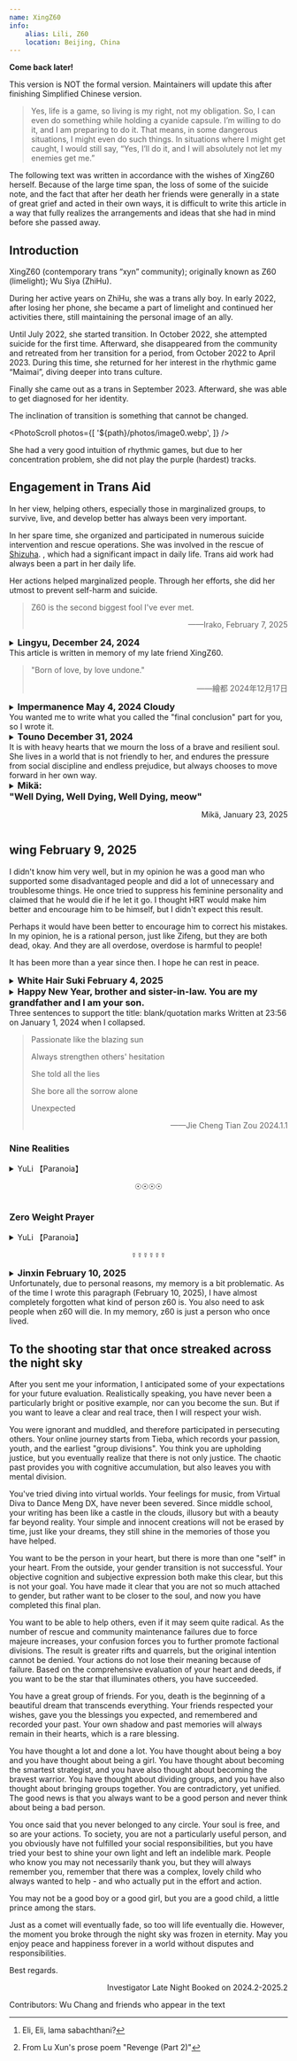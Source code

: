 ```yaml
---
name: XingZ60
info:
    alias: Lili, Z60
    location: Beijing, China
---
```


**Come back later!**

This version is NOT the formal version. Maintainers will update this after finishing Simplified Chinese version.

> Yes, life is a game, so living is my right, not my obligation. So, I can even do something while holding a cyanide capsule. I’m willing to do it, and I am preparing to do it. That means, in some dangerous situations, I might even do such things. In situations where I might get caught, I would still say, “Yes, I’ll do it, and I will absolutely not let my enemies get me.”

The following text was written in accordance with the wishes of XingZ60 herself. Because of the large time span, the loss of some of the suicide note, and the fact that after her death her friends were generally in a state of great grief and acted in their own ways, it is difficult to write this article in a way that fully realizes the arrangements and ideas that she had in mind before she passed away.

## Introduction

XingZ60 (contemporary trans “xyn” community); originally known as Z60 (limelight); Wu Siya (ZhiHu).

During her active years on ZhiHu, she was a trans ally boy. In early 2022, after losing her phone, she became a part of limelight and continued her activities there, still maintaining the personal image of an ally.

Until July 2022, she started transition. In October 2022, she attempted suicide for the first time. Afterward, she disappeared from the community and retreated from her transition for a period, from October 2022 to April 2023. During this time, she returned for her interest in the rhythmic game “Maimai”, diving deeper into trans culture.

Finally she came out as a trans in September 2023. Afterward, she was able to get diagnosed for her identity.

The inclination of transition is something that cannot be changed.

<PhotoScroll photos={[ '${path}/photos/image0.webp', ]} />

She had a very good intuition of rhythmic games, but due to her concentration problem, she did not play the purple (hardest) tracks.

## Engagement in Trans Aid

In her view, helping others, especially those in marginalized groups, to survive, live, and develop better has always been very important.

In her spare time, she organized and participated in numerous suicide intervention and rescue operations. She was involved in the rescue of [Shizuha](https://one-among.us/profile/GLaDOSister). , which had a significant impact in daily life. Trans aid work had always been a part in her daily life. <!-- 前面这句中文懂什么意思，先这么翻译，大家看一下 --> 

Her actions helped marginalized people. Through her efforts, she did her utmost to prevent self-harm and suicide.

> Z60 is the second biggest fool I've ever met.
>
> <p style="text-align: end;">——Irako, February 7, 2025</p>


<details>
<summary><h3 style="display:inline; ">Lingyu, December 24, 2024</h3><br/>This article is written in memory of my late friend XingZ60.</summary>
<h3 align = "center">(I. Foreword)</h3>

According to XingZ60's will, I am writing this article to commemorate them.

This article should have been written long ago, but first, because of the significant impact XingZ60 had on me, and my limited language ability, I felt that a few words wouldn’t do her justice; second, their passing had a profound shock on me. So this article has been left unfinished. Later, after my mental health recovered somewhat, I began to try to understand and recognize XingZ60 from various perspectives, which led to this article.

Some people say XingZ60 was an “abstract” (funny) person, and everyone had a unique understanding of her. The XingZ60 presented in this article might only reflect my personal understanding; this is just one opinion—take it or leave it, as the saying goes. You may also refer to others' views for a more accurate understanding.

<h3 align = "center">(II)</h3>

“Respecting the deceased” and “first is the deceased” seems to be an unquestionable, self-evident truth for most of us. However, the conception of “respecting the deceased” seems to be understood differently by everyone.

We witnessed XingZ60's parents manage her appearance at their funeral in a traditional male gender expression and hung a large photo of them with short hair at the center of the memorial hall. We also saw them throw their ashes into the trunk of a car. Many were shocked and angered by their parents' actions. It seemed that the respect for the deceased in their parents' eyes was overshadowed by social customs and deeply ingrained biases of the living.

Throughout history, people have tended to focus on the positive aspects of a person's life in memorials, often avoiding or ignoring their faults. For example, Wu Zetian's tombstone is blank, and her deeds are judged by future generations. In this case, XingZ60 was somewhat like Wu Zetian. They once said, “When someone dies, all matters—right or wrong—are ‘decided by the lid of the coffin’; people can evaluate them.” This was also reflected in her will, where they invited people with differing viewpoints to write parts of *One Among Us* and left a message saying, “Anyone who wants to write, can write.”

Since XingZ60's thoughts were like this, I’ll just write some stories. I’ll include some thoughts she brought me but try not to make value judgments about her actions. Let the "right or wrong" be evaluated by future generations.

<h3 align = "center"> (III) </h3>

XingZ60 seemed to have a dissociative identity. She once said she had at least three personalities—“Xingyun” (Star Cloud), “Huanmeng” (Illusion Dream), and “Benhuan” (Benzene Ring). One personality identified as male, another as female, and the third one’s gender identity is unclear to me.

I once thought of XingZ60 as a transgender woman for a long time, but after learning about their situation, I pondered for a long time—perhaps this is more akin to being Gender Fluid, and no personal pronoun seems entirely suitable.

This was the first time I encountered such a friend. Later, I saw a pin shaped like a rotating dial on another friend's bag—divided into sky blue (he), pink (she), and purple (they), which could be rotated to indicate one’s gender identity.

This might suit her perfectly.

However, if we step back a level, the real confusion stems from the conflict between XingZ60’s personalities. The issue of personal pronouns might be just a reflection of this conflict in the realm of gender. What about in other areas? Perhaps each of her personalities had different temperaments, personalities, abilities, needs, interests, ideals, and values. As friends, how should we treat these personalities or this “combination of multiple personalities”? If their will only represents the will of one of their personalities, is it still valid? By fulfilling their will and writing this article, am I respecting the deceased, or am I not?

I studied law and hold a legal qualification certificate, but I don’t know the answer to this question. I tried searching online, but all I found were standard, rigid applications of legal provisions: “Whether a person with split personalities has civil capacity depends on whether they can recognize their behavior.” It seems these answers don’t fundamentally resolve the issue.

Some even tried to patch this by saying, “If the behavior was done by the ‘normal’ personality, it's valid; if done by the ‘abnormal’ personality, it's invalid.” But how do we distinguish between a “normal” and an “abnormal” personality? Why do outsiders arbitrarily label “Xingyun” as the “normal” personality and “Huanmeng” as the “abnormal” one (or vice versa)?

I don't know the answers to these questions.

<h3 align = "center">(IV)</h3>

XingZ60 (or perhaps one of their personalities) once publicly made jokes about other sexual minorities who had passed away. As a result, some of their friends also joked about them after their death. This sparked quite a debate—some of their friends believed that by XingZ60 joking about the deceased, they were someone who "accepted jokes about the deceased," and making jokes about them should be, against our intuition, a way of respecting her behavior and values. Others, however, found it unacceptable, and an argument ensued, ending in a chaotic mess.

Yes, human joys and sorrows do not connect, nor do their ways of thinking. But who can be blamed? People’s mental and nervous systems develop differently, their environments and life experiences vary greatly, and their rationality and emotions are heavily controlled by neurochemicals. The depth of thought and communication needed for mutual understanding takes enormous energy. As a result, human freedom is still constrained by uncontrollable conditions. Or, to put it another way, "freedom is always bound by shackles"—and for this reason, mediation often becomes futile, and resonance between people of different views is a rare luxury. Instead, people fight, attack, and hurt each other. The world thus becomes a disguised arena.

“Group X” is even such an arena. People mock each other, and offline, they even physically attack each other. I once tried to “mediate” the conflicts in this group, relentlessly and without boundaries, in order to got all "peacefully along with others” but this didn’t result in much success, and even backfired. XingZ60 said this:

> “I understand both sides, but I can’t reconcile them.”

How helpless this reality is. And such helplessness exists everywhere in life. Whether it’s between people or between people and things.

Faced with such a conflict, XingZ60’s solution was to create separate groups to isolate the two sides. If people who succeeded through their own efforts attacked those who sought attention through hardship, she simply separated them into different groups. So, she created a new group:

> “This is the place to lick wounds, not to display superiority.”

She included many people in that group whom she considered unsuccessful in worldly terms (even considered losers), many of whom had engaged in self-harm and drug abuse. But XingZ60 showed great tolerance towards these people:

> “They all have no choice but into it.”

XingZ60 even said:

> “I’m no different from you. Although I look like a high-achieving student from Beihang University, that year the cutoff score was quite low, and I only got in by luck. I should have been just like all of you.”

Later, I went online to check the admission score of Beihang University that year, and found that she did not only get in by luck. The admission score is not an off-track one.

I didn't take it seriously at the time, until I heard about the story of another friend - the general situation was that he grew up in a single-parent family and was emotionally neglected by his guardian while growing up; such an environment shaped his distorted personality, causing him to become addicted to drug abuse and be dealt with by the public security authorities.

After hearing this story and thinking about it, I suddenly had a creepy feeling of surviving a disaster: if my life was also “off-track” by chance, and I started out in a single-parent family with no emotional support, then my ending might not be much better than that of this friend. Maybe I should have been shot for murder and arson.

XingZ60's parents are both teachers. This seemed to make me suddenly understand XingZ60's “modesty” about her academic qualifications, and for a time I regarded XingZ60 as a god in my heart. Later, I suddenly realized that there was no need for this. Because, by the same logic, if I “kept the same track” with XingZ60's life, then “I can do it too”; if XingZ60 “got into my off-track life”, then “they can't do it either”.

Thinking of this, I suddenly felt a sense of relief in my heart.



<!-- TODO 先校到这里，好累 --> 




<p style="text-align: center;">(V)</p>

However, the way the world works is not controlled by a single variable.

Of course, the beginning of life is just one of the variables. It may be an important variable, but it is not the only variable.

The world is a huge web, with seven billion people acting together on it, collectively exerting large or small influences on the direction of this web.

Everyone is a part of this big network, being influenced by it and also influencing it.

No one knows what kind of people they will meet or what kind of things will happen on this big Internet; nor can they predict what impact these things will have on their future.

When XingZ60 died, some people blamed themselves:

> If only I had looked at him more.
> I should have noticed that his mental state was not right.
> There was something wrong with the meal he treated me to the day before yesterday. I was so dumbfounded that I didn’t react.
> I was free that day, otherwise I would have gone straight to the hospital.

However, the arrival of the "big net" was so accidental. It just so happened that XingZ60 encountered a not-so-good growing environment, and it just so happened that her parents knew everything, and it just so happened that no one had time, and it just so happened that the hospital couldn't find out what the disease was, and it just so happened that all the coincidences came together.

So this is the result.

<p style="text-align: center;">(VI)</p>

But XingZ60 still hopes that I will "stick to what I insist on" - which should mean "mediate the conflict."

But I guess I really can't keep on insisting anymore. XingZ60's way of understanding these interpersonal conflicts seemed to have turned into something that was deeply rooted in me. It seems like I have inherited a little bit of his thoughts and continue to live - maybe one day when I die, if someone reads what I wrote and gains some insights, they will also live with these feelings...

Later, I came across a famous quote by a poet: "When a person dies, it is like water disappearing into water."

So I opened the window, and what came into view was the boundless sea with spring flowers in full bloom.

<p style="text-align: center;">(VII)</p>

However, "Genshin Impact" is a brand new open world adventure game independently developed by miHoYo. XingZ60 just plays "Genshin Impact". This "Genshin Impact" is not that "Genshin Impact"; for example, "Wu Meng DX", which is called "Arcade Genshin Impact" by everyone, is also a type of "Genshin Impact".

XingZ60 has complained more than once that "Genshin Impact" is very annoying, and has expressed the idea of ​​quitting the game - every day she has to face the same daily tasks, repeating them day after day, and if she doesn't complete the tasks for a day, she will receive one less daily reward. However, when talking about quitting, he would always force himself to stop. However, one day, the following conversation occurred between me and him:

> Hey, have you played the new song updated on the Chinese server? It’s called Trans Something or the Light. It’s really fun. Other songs are tap, slide or tap, tap, slide, but this song is tap, tap, tap, slide. It’s really fun.

I vaguely remember that there was laughter in his tone at that time.

Later, I hugged him and said goodbye. This was the first time I hugged him/her, and he/she looked very happy.

> "I am so entangled with you, dokoma-demo-kun."

The glory is always there, and I will be with you wherever you are.

<p style="text-align: center;">(VIII. Written at the end)</p>

I have written so much without realizing it. Perhaps, what I think are the more important experiences with him/her and the thoughts and ideas that he/she has brought to me should all be written here. Due to length and other reasons, I think this article should end here. There are many stories in life that are the same and different every day. Some of them I will present in other ways, and others I will just let remain in my memories.

</details>

> "Born of love, by love undone."
>
> <p style="text-align: end;">——繪都 2024年12月17日</p>

<!-- 这里是绘都给的翻译，不要动它了。 -->

<details>
<summary><h3 style="display:inline; ">Impermanence May 4, 2024 Cloudy</h3><br/>You wanted me to write what you called the "final conclusion" part for you, so I wrote it. </summary>

In this regard, I always have a problem: I am almost the person you designated who spends the least time with you and knows you the least. Why did you choose me, and what do you want to see me write? I think you should know that when you choose the people who write this section for you, you also choose the content that will be presented in this section. Many things about you, especially those that are generally considered bad, I only learned about them after you passed away. Perhaps if you hadn't ended your life so simply, I would have had the chance to hear you tell me these things in person, but there is really no chance anymore. I decided to write only based on my experiences with you while you were still alive. This is probably what you want, right?

In addition, there is another difficult dilemma: it is difficult for me to describe what kind of person you are as you want, and it is difficult to summarize you with concise words and capable sentences. People's deviations and imaginations in their understanding of words and short sentences will deviate from your true self. So please allow me to recall and narrate some past events that have connected me with you and make some lengthy and vague evaluations. As for what kind of person you are, please let the friends who come to this page to mourn find out from these words. Of course, no matter who reads these words, they will feel that it is more appropriate to put them in the comments section, but please allow me to complete what you have asked me to do in the way that I can barely do. This is my privilege as a living person towards you as a dead person. If you were still alive, these things would not happen.

The only time I met you was on August 12, 2023. During that time, I had just ended a long period of hesitation and decided to start GAHT and get in touch with the transgender community. I still remember the scene of our meeting very clearly. At noon, I was sitting in a KFC seat with a window near the street opposite the Peking University Third Hospital and eating lunch. When I saw you push open the door and come in wearing a blue, pink and white mask, I unintentionally pulled out a chair to greet you. Later I discovered that I had actually been in contact with you in the online world for a long time. I am a nobody in the QQ group who dares not speak much, and often just watches silently. Although you always say that you are numb to everything including tragedy, you always provide medication advice to those in need, always comfort those who are hurt, and always make decisive judgments and effective arrangements in response to crises. In my heart, you have always been a knowledgeable, lovely, respectable and approachable helper. You always try to be tolerant and understanding of everyone, and always do your best, even giving your all.

At that time, as a transgender girl who was just starting out in many things, it was a great fortune for me to meet you. I regard you as a respected senior and a close sister. You would share some unique perspectives with me, give me GAHT advice, and teach me how to fight against the malice from every corner of the world... At that time, when you were in the active group chat, people would always argue over something. I always feel something similar from your speeches, of course, yours is always much deeper than mine. This made me very interested in your ideas, but I am not good at communicating with people, so we agreed to have a serious chat during the winter vacation. At that time, I didn’t know that all this would become impossible in less than a month.

Although I was an eyewitness to the "Werewolf Killing" that occurred on December 21, 2023, I still don't know the full story, let alone figure it out. At that time, I was attracted by your profound thoughts and gentle personality, and it was impossible for me to accept that you said such words and did such things. I was instantly disheartened and didn't have any desire to think or ask about it anymore. I chose to stay away from you quietly. But I never thought that just a few days later, I would hear the tragic news of your suicide. I never thought that I could only listen to your situation as told by others. I never thought that the separation on that day might be a real separation. At that time, I found that I was like a stubborn and sulky child. I didn't want to leave you at all, and I didn't want you to leave either.

On December 26, I asked for a dextromethorphan medicine box to make a handmade gift for a friend in another group chat where you were, and you promised to give me one. On the 27th you said you forgot to send the express delivery because of an emergency. I simply thought you were busy with something and didn't care about you at all. When I opened the package on the 30th, someone had told me that you had committed suicide. I hurriedly dug out the express delivery label from the trash can, wanting to keep it as a souvenir, but I didn't expect that I would tear your name neatly in the middle horizontally. All the anxiety, regret and sadness were concentrated in that moment. I was deeply afraid that all this foreshadowed an irreparable tragedy...

The day after I heard the news, I started to have a fever, a fever I had never experienced before. During this period, I could only repeat between pure drowsiness and pure crying with a high fever. Although there seemed to be some not-so-bad news during this period, my memory is really vague, and these not-so-bad news did not turn into not-so-bad facts.

Finally, at 23:56 on January 1, 2024, the nebula, which used to have powerful vitality, shining and changing, quietly dissipated in the boundless darkness of the universe, became a part of the silence, and merged into the cold darkness.
I read your will with a feeling that I don't know how to describe. There was almost nothing about you in it. It was all about your care, instructions and messages to your friends. When everything for you might be over, you were still caring about the people around you.

I have some selfish desires that I am not ashamed of. If I had not left your personal group on December 21, 2023 because of those things, I would have been able to get a share of your relics as a souvenir, and I would definitely have been able to hear a few of the words you wanted to say to me. In your last words, write what you want to say to your group members at the very beginning. Before reading the will, I didn't know that you cared so much about everyone in that group. My action of leaving the group and distancing myself from you not only caused me endless regret in the future, but also must have hurt you at that time. You didn't say anything to me in your will, but you chose me to be the one to write these things on those autumn leaves. I don't understand why, so just consider it as a punishment for me. However, compared with other people, the interactions between you and me are too few. Maybe you just feel that there is nothing much to say to me. I don’t know, or maybe you have simply forgotten.

I followed my original idea and gave the quicksand mahjong made from the dextromethorphan medicine box you gave me to a friend instead of keeping it for myself as a souvenir. She was also sad that she didn't have the chance to meet you and really get to know you.

It is only in the days when you were gone that I deeply feel your influence on me in every aspect of my daily life. Not only is my GAHT plan almost identical to yours, I have also unconsciously internalized many of your concepts, which play a large role in the decision-making of my life. Although I used to feel that your practice of burning paper, medicine boxes and changing gray portraits to commemorate the deceased was pretentious, I was away from home and could not attend the farewell ceremony to mourn you in person, so I don't know what other reasons drove me to do this for you. In addition to these natural actions, I can't help but think seriously about how I can become a person like you in my eyes. I want to be like you and share the beauty and goodness you bring to me with more people who need them. I hope I can do it.

I am still in my own predicament and see no hope, which makes me miss you even more. I've never told you this, but I guess you won't hate it. Whenever I feel hopeless for various reasons and find it difficult to express or communicate with others, I always wish I could hear what you would say about this situation. Even if I had talked to you more in the past, if I could remember more of your thoughts, I might be able to try to find a way out of them, and my helplessness might be alleviated. I also think that if I could internalize your outlook on life and your view on life, which may seem crazy to others, then I would be able to live freely.

Many things have ended, but many things are still going on. Many people died, but many people still have to continue living.

You often compare the past and future changes in the transgender community to an ongoing war, which I didn’t take seriously in the past. I thought it was a bit naive. But for now, wish me good luck in this war, wish us good luck.
I don't know what kind of feelings I have for you, but I feel that at least I loved you.

</details>

<details>
<summary><h3 style="display:inline; ">Touno December 31, 2024</h3><br/>It is with heavy hearts that we mourn the loss of a brave and resilient soul. She lives in a world that is not friendly to her, and endures the pressure from social discipline and endless prejudice, but always chooses to move forward in her own way. </summary>

She is a microcosm of countless marginalized individuals, looking for their own place in loneliness and struggle. Although the coldness and oppression of society eventually made her choose to leave, the meaning of her life far exceeds her departure. Her story reminds us that those who are marginalized are not weaklings, but warriors who bear a heavy social burden.

Although her life was short, it was like a candle flame, bringing some light to others. She uses her own experience to tell us that there is too much inequality and neglect in the world, and those ignored voices urgently need to be heard. The injustice she endured reminds us to reflect: Does society give every individual enough tolerance and respect? Every time she struggles, she calls people’s attention to the challenges faced by the transgender community. It is this silent cry that engraves her existence in our hearts.

Her passing makes us extremely sad, but it also makes us realize the responsibility we have on our shoulders. Every life should be cherished and every identity should be embraced. Her existence shows us that the transgender community still faces discrimination, isolation and injustice. Her departure is an indictment of society and a call to each of us. We mourn her not only to express our grief, but also to respond to her departure with action: to use more understanding and efforts to change society, to eliminate prejudices, and to build a fairer and warmer world.

May she be free from all shackles in the other world, be free to be herself, and have the peace and happiness that she longed for but never truly obtained in her life. We miss her courage, remember her story, and use her passing as a force for change. Her life will not be forgotten and her spirit will live on in our efforts.

</details>

<details>
<summary><h3 style="display:inline; ">Mikä:<br/>"Well Dying, Well Dying, Well Dying, meow"<br/></h3><p style="text-align: end;">Mikä, January 23, 2025</p></summary>
<BlurBlock>

I don't know why Mikä didn't appear in the list of people designated for XingZ60's epitaph.

So I originally thought that since this is the case, maybe it would be better for me not to make any comments without authorization.

However, there seems to be a catch-all clause: "Anyone who wants to write can write."

Oh, it seems that I shouldn't mention it.

After all, I spent several afternoons looking out the window at Jinji Lake and listening to XingZ60's voice before writing down this part of the so-called suicide note.

And perhaps because of the above, there is a close connection between me and XingZ60's departure that cannot be ignored.

It may also include the so-called Fake Haku role-playing game.

After all, I've been playing with him for so long, literally playing to death, hehe

<br/>

I didn't expect that I would lose this game so thoroughly.

But I didn't expect that I lost the game between two parties and the other party didn't win either.

But who won? If you think about it carefully, I, Lingyu, Kouhaku and you all won.

If I explain the reason, this message, which was meant to be brief, will become too long.

I think the human brain can understand it.

</BlurBlock>
</details>

## wing February 9, 2025

I didn't know him very well, but in my opinion he was a good man who supported some disadvantaged people and did a lot of unnecessary and troublesome things. He once tried to suppress his feminine personality and claimed that he would die if he let it go. I thought HRT would make him better and encourage him to be himself, but I didn't expect this result.

Perhaps it would have been better to encourage him to correct his mistakes. In my opinion, he is a rational person, just like Zifeng, but they are both dead, okay. And they are all overdose, overdose is harmful to people!

It has been more than a year since then. I hope he can rest in peace.

<details>
<summary><h3 style="display:inline; ">White Hair Suki February 4, 2025</h3></summary>

My acquaintance with XingZ60 originated from my exploration of my own gender. We met during the exploration and had similar conversations. Perhaps we were of the same type or had many other similarities. We became very familiar with each other after knowing each other for seven days. Just 72 days left an indelible mark on your life.

XingZ60 is a very simple person. When I expressed my anxiety about learning about weight, she not only gave me experience and help, but also said, "Take it slow."

At school, I often call or chat with her to ease the boredom of studying in the third year of high school, listen to them talk about various interesting things, and listen to their stories. From this we learn that Lili is actually quite indifferent to life and death, which adds more fun to the grand funeral. Perhaps it was because of depression that death was not far away from her, and perhaps this day would always come. But I never thought it would come so suddenly, and I fell into depression for half a year...

When I discussed my own spiritual exploration with her, she commented on my words as "hopeless". In her last words, she told me not to flip over. Perhaps she was advising me based on her own experience, but I still embarked on this difficult road.

From what others said, XingZ60 is more complicated and abstract than I had imagined. What I know is just the tip of the iceberg, either because of Yasasi or because of lack of time. But anyway, the second half of XingZ60 is as interesting as a game. I regret that I will never have the chance to meet you again, but in a corner of my heart there will always be a guy named XingZ60 teasing me.

<br/>

The sun will eventually set

The dream is about to be shattered

XingZ60 cuts through the sky and falls into the atmosphere

</details>

<details>
<summary><h3 style="display:inline; ">Happy New Year, brother and sister-in-law. You are my grandfather and I am your son.</h3><br/>Three sentences to support the title: blank/quotation marks Written at 23:56 on January 1, 2024 when I collapsed.</summary>

> "Eloi, Eloi, Lama Sabathani?!" [^2]
>
> And more permanently pity their future, yet hate their present. [^3]
>
> This ugly world doesn't deserve her beauty
>
> Maybe All Transgender People Are Really Vampires
>

---

2024.1.2 09.26 Tang Ze: Friends who want to say goodbye to XingZ60 can go to Changping Funeral Home to pay their respects today.

——The funeral held for him by XingZ60’s parents

2024.1.2 Afternoon Blank: I plan to have a simple funeral that truly belongs to "her" in the evening

——Blank initiated but not hosted, everyone spontaneously gathered together to hold a small memorial ceremony for her

---

*Theoretically, there are no homophones in the following text

Seven sentences to solve the problem:

<p style="text-align: center;">⊕⊕⊕⊕</p>

It turned out that she had already made the worst plan.

Originally, it was to accomplish her goal.

A farce

However, some people have forced their own children into a dead end, while they themselves sleep peacefully on the iron bed in the hospital.
At the end of her life, she was not even given the humble rights she expected. The child did not receive the respect that a self-aware individual should have from beginning to end, and was not even regarded as a "person"...

</details>

> Passionate like the blazing sun
>
> Always strengthen others' hesitation
>
> She told all the lies
>
> She bore all the sorrow alone
>
> Unexpected
>
> <p style="text-align: end;">——Jie Cheng Tian Zou 2024.1.1</p>

### Nine Realities

<details>
<summary>YuLi 【Paranoia】<br/><p style="text-align: center;">☉☉☉☉</p></summary>

This story happened not long ago.

A firefly was trapped in a cage made of maggots.

People sang praises to his happiness

he

but

Honey makes the birds' throats hoarse, and their singing is no longer pleasant.

The iron thread imprisons the bird's soul, and even if it screams hoarsely, it cannot convey its voice.

Laughter is also his sadness

Singing praises will also make her lonely

If there is no dream, everything that people pursue will eventually become nothing.

If you lose your faith, everything that others expect of you will become a heavy shackle.

A caged bird in melancholy, crying alone on countless nights,

I imagine myself as a shooting star outside the cage, fleeting but extremely shining

I wish I were a starving creature, cold and hungry, yet free.

The iron bars choked her throat, the spider threads pierced her heart

You'll find it in the trash.

The last words of the envoy were as follows:

Is it really possible to have everything without doing anything?

It should be that I can do nothing and have nothing...

The color of life should not be gray,

Can the free will shine forever?

My body may rot in a garbage can,

But at least, my ideal

I hope it can fly in the sky

Taken from "[Bird in a Cage](https://www.bilibili.com/video/BV17Q4y1s7j1)", author Jie Cheng Tian Zou Official

A few deletions

(Part of the inspiration for the adaptation came from the work "The First Class of Rhode Island Institute of Technology")

(All references to Jiecheng Tianzou's works in this article have been authorized by Jiecheng Tianzou himself)

"Lingluo, what do you think is the saddest thing in the world?"

"Butterfly. The ugly caterpillar finally forgets its weakness and its identity as a pest in its dream, but it grows beautiful wings again. It is awakened by the light and forced to realize that it is still alive. Then it has to tear open the cave where it lives with its own hands. The more painful it is, the more blood fills its wings, and the more it wakes up, and then once again it is for the law of beauty and the beautiful law of "living in pain." They can fly, but they can only live among the vulgar flowers, looking up at the eagles in the sky that can never be reached. Then death suddenly comes, and they are deprived of even the little height they were so proud of. They can't even experience a heroic death by falling, they just float lightly, lightly..."

</details>

### Zero Weight Prayer
<details>
<summary>YuLi 【Paranoia】<br/><p style="text-align: center;">☿☿☿☿☿☿</p></summary>

> Maybe All Transgender People Are Really Vampires
>
> Author: Chrysanthemum Tran
>
> Maybe all trans people are vampires
>
> Of course I'm not saying you'll get burned by the sun
>
> Or longing for a girl's neck
>
> After all, most transgenders can't even be sure that their blood won't splatter on the sidewalk as they walk home.
>
> I don't live in a Transylvanian castle either
>
> Even though I am a queen
>
> Whenever I am insulted by others, it is like being burned by silver
>
> I admit that Transylvania is indeed a refuge for marginalized people to survive
>
> But the expected sense of security is even more of an illusion than a fictional monster.
>
> I am a prey with weird fangs
>
> When was the last time you saw someone like me?
>
> Did you see the light of the torches in the hands of the thugs?
>
> and the pitchforks that come stabbing at you?
>
> At this point, don't they want to put a stake through my head?

Everyone knows that existence is reasonable.

XingZ60 once asked me, why do trans people like us exist? What is the meaning of existence? To increase ethnic diversity and improve risk resistance? Or is it just a structural bug with little impact?

In his book What is Life, Schrödinger once proposed a viewpoint: living things are formed and survive in a universe tending towards heat death by actively absorbing negative entropy, and this may be the significance of living things in the universe.

However, how should we, who have been swept up by the storm caused by the butterfly's unintentional flapping of its wings, face such a contradictory reality as a foregone conclusion?

At that time, I was faced with these problems. . . Silence for a long time, no answer

Now also

At that moment I finally realized that I was not naturally good at understating things, but was born weak and clumsy.

---

Sorry, XingZ60, even in the field I am best at

My ability is only limited to this extent.

It is impossible to describe your life and deeds vividly with words that are too flowery or logical enough.

But I will listen to your advice and work hard, I will definitely

---

Someone once said, facing the sea, spring is here and flowers are blooming;

Some people say that from now on, all human beings will no longer have to buy fruits and vegetables.

Someone once said that when you stare into the abyss, the abyss also stares into you.

Someone once said that someone once claimed to be the sun, with infinite light and heat.

But He is not the sun, He is mad.

It's a pity, because we are all insects, and desire is just a cross-section of fear.

</details>

<details>
<summary><h3 style="display:inline; ">Jinxin February 10, 2025</h3><br/>Unfortunately, due to personal reasons, my memory is a bit problematic. As of the time I wrote this paragraph (February 10, 2025), I have almost completely forgotten what kind of person z60 is. You also need to ask people when z60 will die. In my memory, z60 is just a person who once lived. </summary>

I said a long time ago that I hated Cybertron. With the closure of limelight, I withdrew from the transgender community and stopped caring about these things. Maybe I don’t hate it as much now, but I still can’t say I like it.

To be honest, I don't want to comment. If z60 hadn't assigned me to write a paragraph, I wouldn't have taken on such a drudgery. The dead are little girls who can be dressed up by anyone. This is true even for living people who cannot speak. I have experienced this once. I really hate using my own partial memories to cut up a person who once lived, symbolize the cross section, and place it in a funeral hall for people to pay homage. Even if there are more cross sections, it is not enough. Lamenting “that person once lived” in front of a portrait will not touch the soul at all. Moreover, as the soul is forgotten, the mask will replace its once living owner. Very boring. Fortunately, I have forgotten most of the things about the z60, and I can't even draw a portrait.

- Some time before z60 died, she suddenly came to me and asked me if I could be her kaishakunin, so of course I refused on the spot. (I don’t remember which personality she had at that time. I also deleted the chat history. Forget it, I’ll just follow her.)

- I seem to have talked a lot with z60 when limelight was still alive. But I totally don't remember it. I just remember that at that time he (perhaps he still thought of himself as a transgender cisgender man?) spoke more clearly.

- We never spoke to each other after that? Anyway, I just focused on doing my own thing. I'm not sure. I really don't remember.

- I hate OD for moral reasons, so when z60 started to overdose later, I already regarded him as half dead. After occasionally looking at him, I can only say that things are getting worse and worse. So I am not surprised that the z60 died.

- This sentence is an emotional statement: I just say that the pharmaceutical industry is harming people. Look how quickly the z60 died.

- So I really don't know why z60 asked me to write a review. What does z60 see in me?

Jin Xin

</details>

## To the shooting star that once streaked across the night sky

After you sent me your information, I anticipated some of your expectations for your future evaluation. Realistically speaking, you have never been a particularly bright or positive example, nor can you become the sun. But if you want to leave a clear and real trace, then I will respect your wish.

You were ignorant and muddled, and therefore participated in persecuting others. Your online journey starts from Tieba, which records your passion, youth, and the earliest "group divisions". You think you are upholding justice, but you eventually realize that there is not only justice. The chaotic past provides you with cognitive accumulation, but also leaves you with mental division.

You've tried diving into virtual worlds. Your feelings for music, from Virtual Diva to Dance Meng DX, have never been severed. Since middle school, your writing has been like a castle in the clouds, illusory but with a beauty far beyond reality. Your simple and innocent creations will not be erased by time, just like your dreams, they still shine in the memories of those you have helped.

You want to be the person in your heart, but there is more than one "self" in your heart. From the outside, your gender transition is not successful. Your objective cognition and subjective expression both make this clear, but this is not your goal. You have made it clear that you are not so much attached to gender, but rather want to be closer to the soul, and now you have completed this final plan.

You want to be able to help others, even if it may seem quite radical. As the number of rescue and community maintenance failures due to force majeure increases, your confusion forces you to further promote factional divisions. The result is greater rifts and quarrels, but the original intention cannot be denied. Your actions do not lose their meaning because of failure. Based on the comprehensive evaluation of your heart and deeds, if you want to be the star that illuminates others, you have succeeded.

You have a great group of friends. For you, death is the beginning of a beautiful dream that transcends everything. Your friends respected your wishes, gave you the blessings you expected, and remembered and recorded your past. Your own shadow and past memories will always remain in their hearts, which is a rare blessing.

You have thought a lot and done a lot. You have thought about being a boy and you have thought about being a girl. You have thought about becoming the smartest strategist, and you have also thought about becoming the bravest warrior. You have thought about dividing groups, and you have also thought about bringing groups together. You are contradictory, yet unified. The good news is that you always want to be a good person and never think about being a bad person.

You once said that you never belonged to any circle. Your soul is free, and so are your actions. To society, you are not a particularly useful person, and you obviously have not fulfilled your social responsibilities, but you have tried your best to shine your own light and left an indelible mark. People who know you may not necessarily thank you, but they will always remember you, remember that there was a complex, lovely child who always wanted to help - and who actually put in the effort and action.

You may not be a good boy or a good girl, but you are a good child, a little prince among the stars.

Just as a comet will eventually fade, so too will life eventually die. However, the moment you broke through the night sky was frozen in eternity. May you enjoy peace and happiness forever in a world without disputes and responsibilities.

Best regards.

<p style="text-align: end;">Investigator Late Night Booked on 2024.2-2025.2</p>

Contributors: Wu Chang and friends who appear in the text

[^1]: Transcend Lights

[^2]: Eli, Eli, lama sabachthani?

[^3]: From Lu Xun's prose poem "Revenge (Part 2)"
